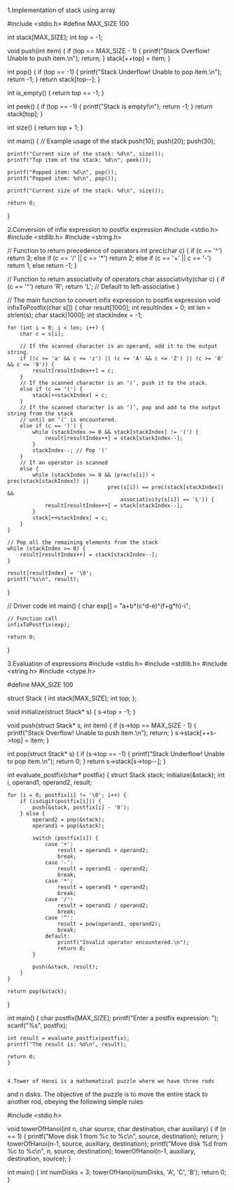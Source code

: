 1.Implementation of stack using array

#include <stdio.h>
#define MAX_SIZE 100

int stack[MAX_SIZE];
int top = -1;

void push(int item) {
    if (top == MAX_SIZE - 1) {
        printf("Stack Overflow! Unable to push item.\n");
        return;
    }
    stack[++top] = item;
}

int pop() {
    if (top == -1) {
        printf("Stack Underflow! Unable to pop item.\n");
        return -1;
    }
    return stack[top--];
}

int is_empty() {
    return top == -1;
}

int peek() {
    if (top == -1) {
        printf("Stack is empty!\n");
        return -1;
    }
    return stack[top];
}

int size() {
    return top + 1;
}

int main() {
    // Example usage of the stack
    push(10);
    push(20);
    push(30);
    
    printf("Current size of the stack: %d\n", size());
    printf("Top item of the stack: %d\n", peek());
    
    printf("Popped item: %d\n", pop());
    printf("Popped item: %d\n", pop());
    
    printf("Current size of the stack: %d\n", size());
    
    return 0;
}


2.Conversion of infix expression to postfix expression
#include <stdio.h>
#include <stdlib.h>
#include <string.h>

// Function to return precedence of operators
int prec(char c) {
	if (c == '^')
		return 3;
	else if (c == '/' || c == '*')
		return 2;
	else if (c == '+' || c == '-')
		return 1;
	else
		return -1;
}

// Function to return associativity of operators
char associativity(char c) {
	if (c == '^')
		return 'R';
	return 'L'; // Default to left-associative
}

// The main function to convert infix expression to postfix expression
void infixToPostfix(char s[]) {
	char result[1000];
	int resultIndex = 0;
	int len = strlen(s);
	char stack[1000];
	int stackIndex = -1;

	for (int i = 0; i < len; i++) {
		char c = s[i];

		// If the scanned character is an operand, add it to the output string.
		if ((c >= 'a' && c <= 'z') || (c >= 'A' && c <= 'Z') || (c >= '0' && c <= '9')) {
			result[resultIndex++] = c;
		}
		// If the scanned character is an ‘(‘, push it to the stack.
		else if (c == '(') {
			stack[++stackIndex] = c;
		}
		// If the scanned character is an ‘)’, pop and add to the output string from the stack
		// until an ‘(‘ is encountered.
		else if (c == ')') {
			while (stackIndex >= 0 && stack[stackIndex] != '(') {
				result[resultIndex++] = stack[stackIndex--];
			}
			stackIndex--; // Pop '('
		}
		// If an operator is scanned
		else {
			while (stackIndex >= 0 && (prec(s[i]) < prec(stack[stackIndex]) ||
									prec(s[i]) == prec(stack[stackIndex]) &&
										associativity(s[i]) == 'L')) {
				result[resultIndex++] = stack[stackIndex--];
			}
			stack[++stackIndex] = c;
		}
	}

	// Pop all the remaining elements from the stack
	while (stackIndex >= 0) {
		result[resultIndex++] = stack[stackIndex--];
	}

	result[resultIndex] = '\0';
	printf("%s\n", result);
}

// Driver code
int main() {
	char exp[] = "a+b*(c^d-e)^(f+g*h)-i";

	// Function call
	infixToPostfix(exp);

	return 0;
}



3.Evaluation of expressions
#include <stdio.h>
#include <stdlib.h>
#include <string.h>
#include <ctype.h>

#define MAX_SIZE 100

struct Stack {
    int stack[MAX_SIZE];
    int top;
};

void initialize(struct Stack* s) {
    s->top = -1;
}

void push(struct Stack* s, int item) {
    if (s->top == MAX_SIZE - 1) {
        printf("Stack Overflow! Unable to push item.\n");
        return;
    }
    s->stack[++s->top] = item;
}

int pop(struct Stack* s) {
    if (s->top == -1) {
        printf("Stack Underflow! Unable to pop item.\n");
        return 0;
    }
    return s->stack[s->top--];
}

int evaluate_postfix(char* postfix) {
    struct Stack stack;
    initialize(&stack);
    int i, operand1, operand2, result;
    
    for (i = 0; postfix[i] != '\0'; i++) {
        if (isdigit(postfix[i])) {
            push(&stack, postfix[i] - '0');
        } else {
            operand2 = pop(&stack);
            operand1 = pop(&stack);
            
            switch (postfix[i]) {
                case '+':
                    result = operand1 + operand2;
                    break;
                case '-':
                    result = operand1 - operand2;
                    break;
                case '*':
                    result = operand1 * operand2;
                    break;
                case '/':
                    result = operand1 / operand2;
                    break;
                case '^':
                    result = pow(operand1, operand2);
                    break;
                default:
                    printf("Invalid operator encountered.\n");
                    return 0;
            }
            
            push(&stack, result);
        }
    }
    
    return pop(&stack);
}

int main() {
    char postfix[MAX_SIZE];
    printf("Enter a postfix expression: ");
    scanf("%s", postfix);
    
    int result = evaluate_postfix(postfix);
    printf("The result is: %d\n", result);
    
    return 0;
    }


    4.Tower of Hanoi is a mathematical puzzle where we have three rods
and n disks. The objective of the puzzle is to move the entire stack to another rod, obeying
the following simple rules

#include <stdio.h>

void towerOfHanoi(int n, char source, char destination, char auxiliary) {
    if (n == 1) {
        printf("Move disk 1 from %c to %c\n", source, destination);
        return;
    }
    towerOfHanoi(n-1, source, auxiliary, destination);
    printf("Move disk %d from %c to %c\n", n, source, destination);
    towerOfHanoi(n-1, auxiliary, destination, source);
}

int main() {
    int numDisks = 3;
    towerOfHanoi(numDisks, 'A', 'C', 'B');
    return 0;
}
